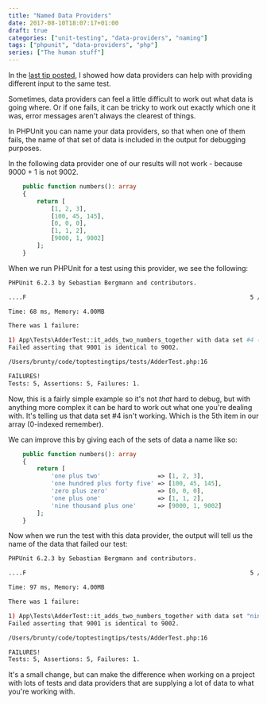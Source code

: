 ```yaml
---
title: "Named Data Providers"
date: 2017-08-10T18:07:17+01:00
draft: true
categories: ["unit-testing", "data-providers", "naming"]
tags: ["phpunit", "data-providers", "php"]
series: ["The human stuff"]
---
```


In the [last tip posted](https://toptestingtips/tips/use-data-providers), I showed how data providers can help with providing different input to the same test.

Sometimes, data providers can feel a little difficult to work out what data is going where. Or if one fails, it can be tricky to work out exactly which one it was, error messages aren't always the clearest of things.

In PHPUnit you can name your data providers, so that when one of them fails, the name of that set of data is included in the output for debugging purposes.

In the following data provider one of our results will not work - because 9000 + 1 is not 9002.

```php
    public function numbers(): array
    {
        return [
            [1, 2, 3],
            [100, 45, 145],
            [0, 0, 0],
            [1, 1, 2],
            [9000, 1, 9002]
        ];
    }
```

When we run PHPUnit for a test using this provider, we see the following:

```bash
PHPUnit 6.2.3 by Sebastian Bergmann and contributors.

....F                                                               5 / 5 (100%)

Time: 68 ms, Memory: 4.00MB

There was 1 failure:

1) App\Tests\AdderTest::it_adds_two_numbers_together with data set #4 (9000, 1, 9002)
Failed asserting that 9001 is identical to 9002.

/Users/brunty/code/toptestingtips/tests/AdderTest.php:16

FAILURES!
Tests: 5, Assertions: 5, Failures: 1.
```

Now, this is a fairly simple example so it's not *that* hard to debug, but with anything more complex it can be hard to work out what one you're dealing with. It's telling us that data set #4 isn't working. Which is the 5th item in our array (0-indexed remember).

We can improve this by giving each of the sets of data a name like so:

```php
    public function numbers(): array
    {
        return [
            'one plus two'                => [1, 2, 3],
            'one hundred plus forty five' => [100, 45, 145],
            'zero plus zero'              => [0, 0, 0],
            'one plus one'                => [1, 1, 2],
            'nine thousand plus one'      => [9000, 1, 9002]
        ];
    }
```

Now when we run the test with this data provider, the output will tell us the name of the data that failed our test:

```bash
PHPUnit 6.2.3 by Sebastian Bergmann and contributors.

....F                                                               5 / 5 (100%)

Time: 97 ms, Memory: 4.00MB

There was 1 failure:

1) App\Tests\AdderTest::it_adds_two_numbers_together with data set "nine thousand plus one" (9000, 1, 9002)
Failed asserting that 9001 is identical to 9002.

/Users/brunty/code/toptestingtips/tests/AdderTest.php:16

FAILURES!
Tests: 5, Assertions: 5, Failures: 1.
```

It's a small change, but can make the difference when working on a project with lots of tests and data providers that are supplying a lot of data to what you're working with.
